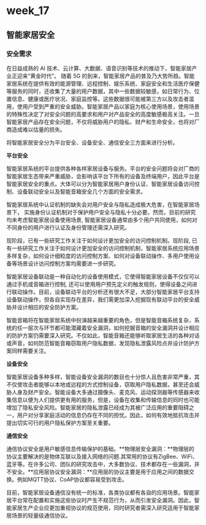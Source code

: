 # week_17
## 智能家居安全

### 安全需求

在日益成熟的 AI 技术、云计算、大数据、语音识别等技术的推动下，智能家居产业正迎来“黄金时代”。 随着 5G 的到来，智能家居产品的普及乃大势所趋。智能家居系统在提供有效的能源管理、远程控制、娱乐系统、家庭安全和生活医疗保健等服务的同时，还收集了大量的用户数据，其中一些数据较敏感，如日常行为、位置信息、健康或医疗状况、家庭监控等。这些数据很可能被第三方以及攻击者滥用，使用户受到严重的安全威胁。智能家居产品以家庭为核心使用场景，使用场景的特殊性决定了对安全问题的高要求和用户对产品安全的高度敏感极高关注。一旦智能家居产品存在安全问题，不仅将威胁用户的隐私、财产和生命安全，也将对厂商造成难以估量的损失。

将智能家居安全分为平台安全、设备安全、通信安全三方面来进行分析。

**平台安全**

智能家居系统的平台提供各种各样家居设备与服务。平台的安全问题将会对厂商的智能家居生态带来严重威胁，会影响该平台下所有的设备及终端用户，因此平台是智能家居安全的重点。大体可以分为智能家居用户身份认证、智能家居设备访问控制、设备联动安全以及智能音箱安全几个方面的安全需求。

智能家居系统中认证机制的缺失会对用户安全与隐私造成极大危害，在智能家居场景下， 实施身份认证机制对于保护用户安全与隐私十分必要。然而，目前的研究均未考虑智能家居设备使用场景, 智能家居设备通常由多个用户共同使用，如何对不同身份的用户进行认证及身份管理还需深入研究。

现阶段，已有一些研究工作关注于如何设计更加安全的访问控制机制。现阶段, 已有一些研究工作关注于如何设计更加安全的访问控制机制，智能家居系统应用场景多样复杂，如何设计细粒度的访问控制方案、如何对设备联动操作、多用户使用设备等场景设计访问控制方案均需要进一步研究。

智能家居设备联动是一种自动化的设备使用模式，它使得智能家居设备不仅仅可以通过手机或音箱进行控制, 还可以使用用户预先定义的触发规则，使得设备之间进行联动操作。目前，设备联动平台的分析还有很大不足，大部分智能家居平台支持设备联动操作，但各自实现存在差异，我们需更加深入挖掘现有联动平台的安全威胁并设计相应的安全防护方案。

智能音箱将在智能家居系统中扮演越来越重要的角色，但是智能音箱系统复杂，系统的任一层次与环节都可能潜藏着安全漏洞，如何挖掘音箱的安全漏洞并设计相应的防护方案仍需要深入研究。不仅如此，智能音箱还能够听取家居生活的各种对话或声音，如何防范智能音箱窃取用户隐私数据，发现隐私泄露风险点并设计防护方案同样需要关注。

**设备安全**

智能家居设备多种多样，智能设备安全漏洞的数目也十分惊人且危害非常严重，其不仅使攻击者能够以本地或远程的方式控制设备，窃取用户隐私数据，甚至还会威胁人身及财产安全。智能设备大多通过摄像头、麦克风、运动探测器等传感器来收集信息以便为人们提供更有用的服务，但是，设备在收集和传输信息的同时也可能增加了隐私安全风险。智能家居的隐私泄露已经成为其被广泛应用的重要阻碍之一，用户对分享家庭活动的信息仍存在不同的担忧。因此，如何有效地抵抗攻击并提出切实可行的用户隐私保护方案至关重要。

**通信安全**

通信协议安全是用户敏感信息传输保护的基础。**物理层安全漏洞：**物理层的协议主要解决的是物体互联以及接入网络的问题.其常用的协议有ZigBee、WiFi、蓝牙等。在许多公司、团队的研究攻击中，大多数协议、技术都存在一些漏洞，并不安全。**应用层协议安全漏洞：**应用层的协议主要是用于应用之间的数据交换。例如MQTT协议、CoAP协议都容易受到攻击。

目前，智能家居设备通信没有统一的标准，各类协议都有各自的应用场景。智能家居平台常在配置和实施这些协议时产生不规范行为，从而引发安全漏洞。因此，智能家居生产企业应更加重视协议的规范使用，同时研究者需深入研究适用于智能家居场景的轻量级通信协议。
